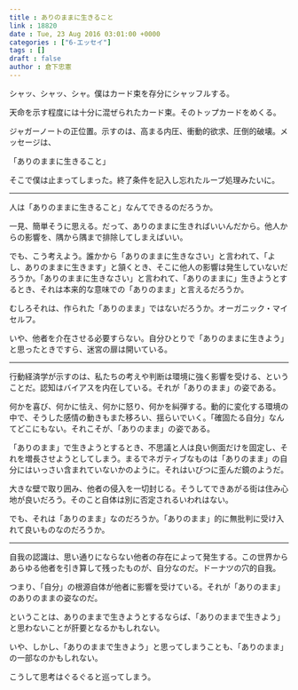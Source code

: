 ```yaml
---
title : ありのままに生きること
link : 18820
date : Tue, 23 Aug 2016 03:01:00 +0000
categories : ["6-エッセイ"]
tags : []
draft : false
author : 倉下忠憲
---
```


シャッ、シャッ、シャ。僕はカード束を存分にシャッフルする。

天命を示す程度には十分に混ぜられたカード束。そのトップカードをめくる。

ジャガーノートの正位置。示すのは、高まる内圧、衝動的欲求、圧倒的破壊。メッセージは、

「ありのままに生きること」

そこで僕は止まってしまった。終了条件を記入し忘れたループ処理みたいに。

<hr />

人は「ありのままに生きること」なんてできるのだろうか。

一見、簡単そうに思える。だって、ありのままに生きればいいんだから。他人からの影響を、隅から隅まで排除してしまえばいい。

でも、こう考えよう。誰かから「ありのままに生きなさい」と言われて、「よし、ありのままに生きます」と頷くとき、そこに他人の影響は発生していないだろうか。「ありのままに生きなさい」と言われて、「ありのままに」生きようとするとき、それは本来的な意味での「ありのまま」と言えるだろうか。

むしろそれは、作られた「ありのまま」ではないだろうか。オーガニック・マイセルフ。

いや、他者を介在させる必要すらない。自分ひとりで「ありのままに生きよう」と思ったときですら、迷宮の扉は開いている。

<hr />

行動経済学が示すのは、私たちの考えや判断は環境に強く影響を受ける、ということだ。認知はバイアスを内在している。それが「ありのまま」の姿である。

何かを喜び、何かに怯え、何かに怒り、何かを糾弾する。動的に変化する環境の中で、そうした感情の動きもまた移ろい、揺らいでいく。「確固たる自分」なんてどこにもない。それこそが、「ありのまま」の姿である。

「ありのまま」で生きようとするとき、不思議と人は良い側面だけを固定し、それを増長させようとしてしまう。まるでネガティブなものは「ありのまま」の自分にはいっさい含まれていないかのように。それはいびつに歪んだ鏡のようだ。

大きな壁で取り囲み、他者の侵入を一切封じる。そうしてできあがる街は住み心地が良いだろう。そのこと自体は別に否定されるいわれはない。

でも、それは「ありのまま」なのだろうか。「ありのまま」的に無批判に受け入れて良いものなのだろうか。

<hr />

自我の認識は、思い通りにならない他者の存在によって発生する。この世界からあらゆる他者を引き算して残ったものが、自分なのだ。ドーナツの穴的自我。

つまり、「自分」の根源自体が他者に影響を受けている。それが「ありのまま」のありのままの姿なのだ。

ということは、ありのままで生きようとするならば、「ありのままで生きよう」と思わないことが肝要となるかもしれない。

いや、しかし、「ありのままで生きよう」と思ってしまうことも、「ありのまま」の一部なのかもしれない。

こうして思考はぐるぐると巡ってしまう。